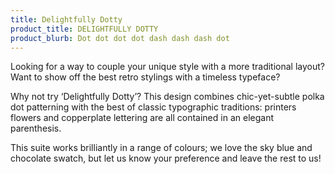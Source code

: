```yaml
---
title: Delightfully Dotty
product_title: DELIGHTFULLY DOTTY
product_blurb: Dot dot dot dot dash dash dash dot
---
```


Looking for a way to couple your unique style with a more traditional layout? Want to show off the best retro stylings with a timeless typeface?

Why not try ‘Delightfully Dotty’? This design combines chic-yet-subtle polka dot patterning with the best of classic typographic traditions: printers flowers and copperplate lettering are all contained in an elegant parenthesis.

This suite works brilliantly in a range of colours; we love the sky blue and chocolate swatch, but let us know your preference and leave the rest to us!
